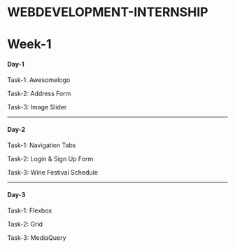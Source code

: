 # WEBDEVELOPMENT-INTERNSHIP
<h1>Week-1</h1>
<h4>Day-1</h4>
<p>Task-1: Awesomelogo</p>
<p>Task-2: Address Form</p>
<p>Task-3: Image Slider</p>
<hr>
<h4>Day-2</h4>
<p>Task-1: Navigation Tabs</p>
<p>Task-2: Login & Sign Up Form</p>
<p>Task-3: Wine Festival Schedule</p>
<hr>
<h4>Day-3</h4>
<p>Task-1: Flexbox</p>
<p>Task-2: Grid</p>
<p>Task-3: MediaQuery</p>
